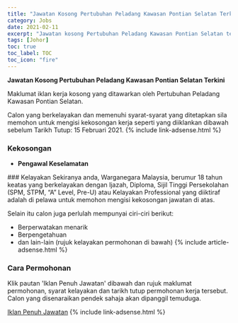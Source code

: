 ```yaml
---
title: "Jawatan Kosong Pertubuhan Peladang Kawasan Pontian Selatan Terkini" 
category: Jobs 
date: 2021-02-11 
excerpt: "Jawatan kosong Pertubuhan Peladang Kawasan Pontian Selatan terkini untuk kekosongan Pengawal Keselamatan" 
tags: [Johor] 
toc: true 
toc_label: TOC 
toc_icon: "fire" 
--- 
```


**Jawatan Kosong Pertubuhan Peladang Kawasan Pontian Selatan Terkini**

Maklumat iklan kerja kosong yang ditawarkan oleh Pertubuhan Peladang Kawasan Pontian Selatan. 

Calon yang berkelayakan dan memenuhi syarat-syarat yang ditetapkan sila memohon untuk mengisi kekosongan kerja seperti yang diiklankan dibawah sebelum Tarikh Tutup: 15 Februari 2021. 
{% include link-adsense.html %} 
### Kekosongan 
<ul>
<li>
<div><strong><b>Pengawal Keselamatan&#160;&#160;</b></strong></div>
</li>
</ul> 
### Kelayakan 
Sekiranya anda, Warganegara Malaysia, berumur 18 tahun keatas yang berkelayakan dengan Ijazah, Diploma, Sijil Tinggi Persekolahan (SPM, STPM, “A” Level, Pre-U) atau Kelayakan Professional yang diiktiraf adalah di pelawa untuk memohon mengisi kekosongan jawatan di atas.

Selain itu calon juga perlulah mempunyai ciri-ciri berikut:
- Berperwatakan menarik
- Berpengetahuan
- dan lain-lain (rujuk kelayakan permohonan di bawah) 
{% include article-adsense.html %} 
### Cara Permohonan 
Klik pautan 'Iklan Penuh Jawatan' dibawah dan rujuk maklumat permohonan, syarat kelayakan dan tarikh tutup permohonan kerja tersebut.
Calon yang disenaraikan pendek sahaja akan dipanggil temuduga.

<a href="http://infokerjaya.org/pertubuhan-peladang-pontian-selatan/" class="btn btn--info" target="_blank" rel="nofollow noopenner">Iklan Penuh Jawatan</a> 
{% include link-adsense.html %} 